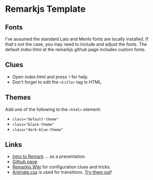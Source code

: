 # Remarkjs Template

## Fonts

I've assumed the standard Lato and Menlo fonts are locally installed.
If that's not the case, you may need to include and adjust the fonts.
The default _index.html_ at the remarkjs github page includes custom fonts.

## Clues

* Open _index.html_ and press `?` for help.
* Don't forget to edit the `<title>` tag in HTML.

## Themes

Add one of the following to the `<html>` element:

* `class="default-theme"`
* `class="black-theme"`
* `class="dark-blue-theme"`

## Links

* [Intro to Remark](http://remarkjs.com/) ... as a presentation.
* [Github page](https://github.com/gnab/remark)
* [Remarkjs Wiki](https://github.com/gnab/remark/wiki) for configuration clues and tricks.
* [Animate.css](https://github.com/daneden/animate.css) is used for transitions. [Try them out](https://daneden.github.io/animate.css/)!
